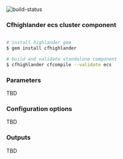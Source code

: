![build-status](https://travis-ci.com/theonestack/hl-component-ecs.svg?branch=master)

### Cfhighlander ecs cluster component

```bash

# install highlander gem
$ gem install cfhighlander 

# build and validate standalone component
$ cfhighlander cfcompile --validate ecs

```


### Parameters

TBD

### Configuration options

TBD

### Outputs

TBD